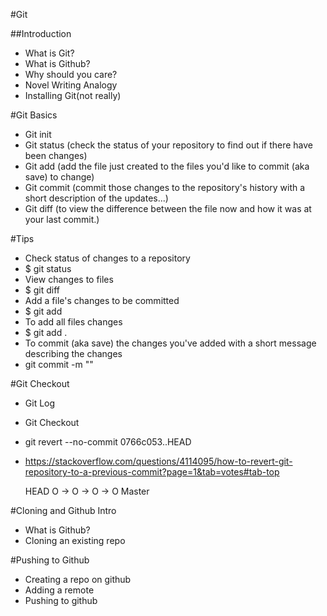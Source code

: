 #Git

##Introduction
* What is Git?
* What is Github?
* Why should you care?
* Novel Writing Analogy
* Installing Git(not really)

#Git Basics
* Git init
* Git status (check the status of your repository to find out if there have been changes)
* Git add (add the file just created to the files you'd like to commit (aka save) to change)
* Git commit (commit those changes to the repository's history with a short description of the updates...)
* Git diff (to view the difference between the file now and how it was at your last commit.)

#Tips
* Check status of changes to a repository
* $ git status
* View changes to files
* $ git diff
* Add a file's changes to be committed
* $ git add <FILENAME>
* To add all files changes
* $ git add .
* To commit (aka save) the changes you've added with a short message describing the changes
* git commit -m "<your commit message>"


#Git Checkout
* Git Log
* Git Checkout
* git revert --no-commit 0766c053..HEAD
* https://stackoverflow.com/questions/4114095/how-to-revert-git-repository-to-a-previous-commit?page=1&tab=votes#tab-top
    
   HEAD
    O -> O -> O -> O
                   Master

#Cloning and Github Intro
* What is Github?
* Cloning an existing repo

#Pushing to Github
* Creating a repo on github
* Adding a remote
* Pushing to github